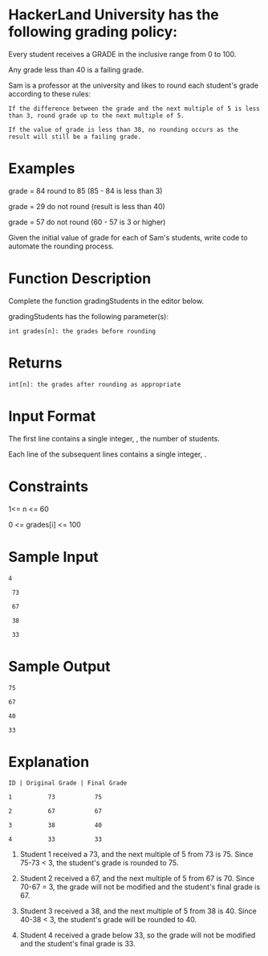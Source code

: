 # HackerLand University has the following grading policy:

Every student receives a GRADE in the inclusive range from 0 to 100.

Any  grade less than 40 is a failing grade.

Sam is a professor at the university and likes to round each student's grade according to these rules:

    If the difference between the grade and the next multiple of 5 is less than 3, round grade up to the next multiple of 5.

    If the value of grade is less than 38, no rounding occurs as the result will still be a failing grade.


# Examples

 grade = 84 round to 85 (85 - 84 is less than 3)

 grade = 29 do not round (result is less than 40)

 grade = 57 do not round (60 - 57 is 3 or higher)


Given the initial value of grade for each of Sam's  students, write code to automate the rounding process.


# Function Description

Complete the function gradingStudents in the editor below.

gradingStudents has the following parameter(s):

    int grades[n]: the grades before rounding


# Returns

    int[n]: the grades after rounding as appropriate


# Input Format

The first line contains a single integer, , the number of students.

Each line  of the  subsequent lines contains a single integer, .

# Constraints

 1<= n <= 60

 0 <= grades[i] <= 100


# Sample Input

    4

     73

     67

     38

     33


# Sample Output

    75

    67

    40

    33


# Explanation

    ID | Original Grade | Final Grade

    1          73           75           

    2          67           67

    3          38           40

    4          33           33



1. Student 1 received a 73, and the next multiple of 5 from 73 is 75. Since 75-73 < 3, the student's grade is rounded to 75.

2. Student 2 received a 67, and the next multiple of 5 from 67 is 70. Since 70-67 = 3, the grade will not be modified and the student's final grade is 67.

3. Student 3 received a 38, and the next multiple of 5 from 38 is 40. Since 40-38 < 3, the student's grade will be rounded to 40.

4. Student 4 received a grade below 33, so the grade will not be modified and the student's final grade is 33.